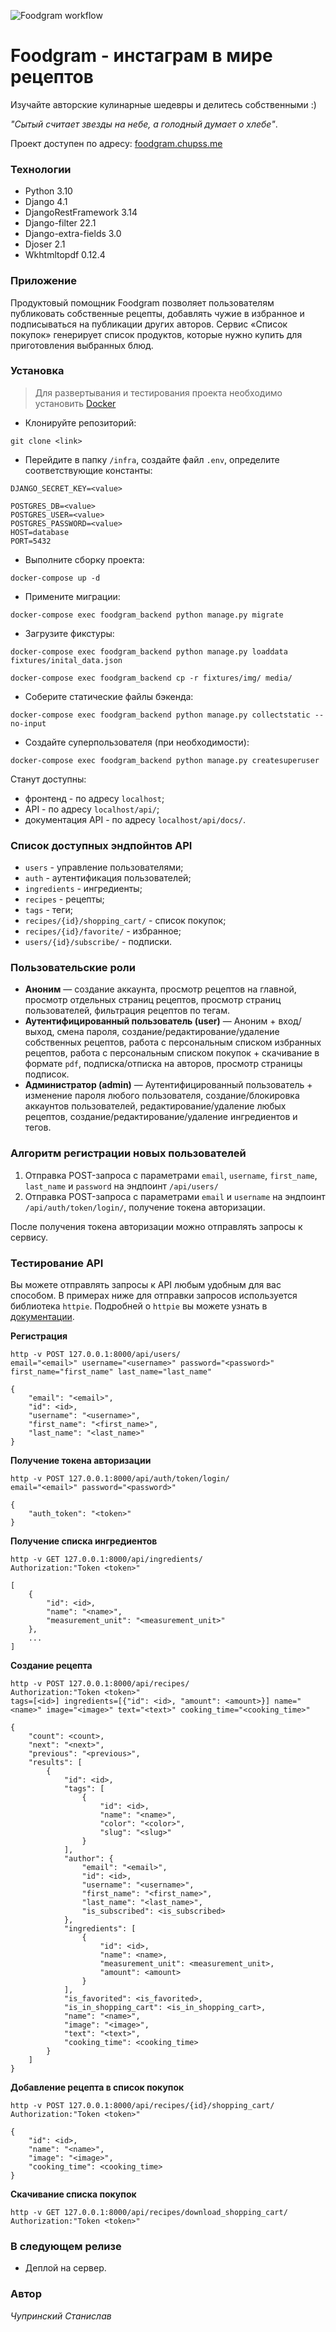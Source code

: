 ![Foodgram workflow](https://github.com/stas-chuprinskiy/foodgram-project-react/actions/workflows/main.yml/badge.svg)

# Foodgram - инстаграм в мире рецептов

Изучайте авторские кулинарные шедевры и делитесь собственными :)

*"Сытый считает звезды на небе, а голодный думает о хлебе"*.

Проект доступен по адресу: [foodgram.chupss.me](https://foodgram.chupss.me)

### Технологии

* Python 3.10
* Django 4.1
* DjangoRestFramework 3.14
* Django-filter 22.1
* Django-extra-fields 3.0
* Djoser 2.1
* Wkhtmltopdf 0.12.4

### Приложение

Продуктовый помощник Foodgram позволяет пользователям публиковать собственные рецепты, добавлять чужие в избранное и подписываться на публикации других авторов. Сервис «Список покупок» генерирует список продуктов, которые нужно купить для приготовления выбранных блюд. 

### Установка

> Для развертывания и тестирования проекта необходимо установить [Docker](https://docs.docker.com/engine/install/)

- Клонируйте репозиторий:
```
git clone <link>
```

- Перейдите в папку `/infra`, создайте файл `.env`, определите соответствующие константы:
```
DJANGO_SECRET_KEY=<value>

POSTGRES_DB=<value>
POSTGRES_USER=<value>
POSTGRES_PASSWORD=<value>
HOST=database
PORT=5432
```

- Выполните сборку проекта:
```
docker-compose up -d
```

- Примените миграции:
```
docker-compose exec foodgram_backend python manage.py migrate
```

- Загрузите фикстуры:
```
docker-compose exec foodgram_backend python manage.py loaddata fixtures/inital_data.json

docker-compose exec foodgram_backend cp -r fixtures/img/ media/
```

- Соберите статические файлы бэкенда:
```
docker-compose exec foodgram_backend python manage.py collectstatic --no-input
```

- Создайте суперпользователя (при необходимости):
```
docker-compose exec foodgram_backend python manage.py createsuperuser
```

Станут доступны:
* фронтенд - по адресу `localhost`;
* API - по адресу `localhost/api/`;
* документация API - по адресу `localhost/api/docs/`.

### Список доступных эндпойнтов API

* `users` - управление пользователями;
* `auth` - аутентификация пользователей;
* `ingredients` - ингредиенты;
* `recipes` - рецепты;
* `tags` - теги;
* `recipes/{id}/shopping_cart/` - список покупок;
* `recipes/{id}/favorite/` - избранное;
* `users/{id}/subscribe/` - подписки.

### Пользовательские роли

- **Аноним** — создание аккаунта, просмотр рецептов на главной, просмотр отдельных страниц рецептов, просмотр страниц пользователей, фильтрация рецептов по тегам.
- **Аутентифицированный пользователь (user)** — Аноним + вход/выход, смена пароля, создание/редактирование/удаление собственных рецептов, работа с персональным списком избранных рецептов, работа с персональным списком покупок + скачивание в формате `pdf`, подписка/отписка на авторов, просмотр страницы подписок.
- **Администратор (admin)** — Аутентифицированный пользователь + изменение пароля любого пользователя, создание/блокировка аккаунтов пользователей, редактирование/удаление любых рецептов, создание/редактирование/удаление ингредиентов и тегов.

### Алгоритм регистрации новых пользователей

1. Отправка POST-запроса с параметрами `email`, `username`, `first_name`, `last_name` и `password` на эндпоинт `/api/users/` 
2. Отправка POST-запроса с параметрами `email` и `username` на эндпоинт `/api/auth/token/login/`, получение токена авторизации.

После получения токена авторизации можно отправлять запросы к сервису.

### Тестирование API

Вы можете отправлять запросы к API любым удобным для вас способом. 
В примерах ниже для отправки запросов используется библиотека `httpie`. 
Подробней о `httpie` вы можете узнать в [документации](https://httpie.io/docs/cli).

**Регистрация**
```
http -v POST 127.0.0.1:8000/api/users/
email="<email>" username="<username>" password="<password>" first_name="first_name" last_name="last_name"
```

```
{
    "email": "<email>",
    "id": <id>,
    "username": "<username>",
    "first_name": "<first_name>",
    "last_name": "<last_name>"
}
```

**Получение токена авторизации**
```
http -v POST 127.0.0.1:8000/api/auth/token/login/
email="<email>" password="<password>"
```

```
{
    "auth_token": "<token>"
}
```

**Получение списка ингредиентов**
```
http -v GET 127.0.0.1:8000/api/ingredients/
Authorization:"Token <token>"
```

```
[
    {
        "id": <id>,
        "name": "<name>",
        "measurement_unit": "<measurement_unit>"
    },
    ...
]
```

**Создание рецепта**
```
http -v POST 127.0.0.1:8000/api/recipes/
Authorization:"Token <token>" 
tags=[<id>] ingredients=[{"id": <id>, "amount": <amount>}] name="<name>" image="<image>" text="<text>" cooking_time="<cooking_time>"
```

```
{
    "count": <count>,
    "next": "<next>",
    "previous": "<previous>",
    "results": [
        {
            "id": <id>,
            "tags": [
                {
                    "id": <id>,
                    "name": "<name>",
                    "color": "<color>",
                    "slug": "<slug>"
                }
            ],
            "author": {
                "email": "<email>",
                "id": <id>,
                "username": "<username>",
                "first_name": "<first_name>",
                "last_name": "<last_name>",
                "is_subscribed": <is_subscribed>
            },
            "ingredients": [
                {
                    "id": <id>,
                    "name": <name>,
                    "measurement_unit": <measurement_unit>,
                    "amount": <amount>
                }
            ],
            "is_favorited": <is_favorited>,
            "is_in_shopping_cart": <is_in_shopping_cart>,
            "name": "<name>",
            "image": "<image>",
            "text": "<text>",
            "cooking_time": <cooking_time>
        }
    ]
}
```

**Добавление рецепта в список покупок**
```
http -v POST 127.0.0.1:8000/api/recipes/{id}/shopping_cart/
Authorization:"Token <token>"  
```

```
{
    "id": <id>,
    "name": "<name>",
    "image": "<image>",
    "cooking_time": <cooking_time>
}
```

**Скачивание списка покупок**
```
http -v GET 127.0.0.1:8000/api/recipes/download_shopping_cart/
Authorization:"Token <token>"  
```

### В следующем релизе

* Деплой на сервер.

### Автор

*Чупринский Станислав*
